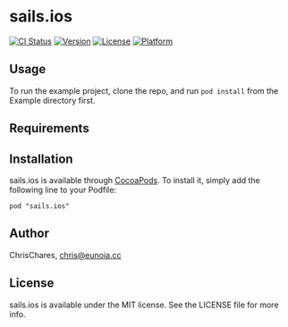 # sails.ios

[![CI Status](http://img.shields.io/travis/ChrisChares/sails.ios.svg?style=flat)](https://travis-ci.org/ChrisChares/sails.ios)
[![Version](https://img.shields.io/cocoapods/v/sails.ios.svg?style=flat)](http://cocoadocs.org/docsets/sails.ios)
[![License](https://img.shields.io/cocoapods/l/sails.ios.svg?style=flat)](http://cocoadocs.org/docsets/sails.ios)
[![Platform](https://img.shields.io/cocoapods/p/sails.ios.svg?style=flat)](http://cocoadocs.org/docsets/sails.ios)

## Usage

To run the example project, clone the repo, and run `pod install` from the Example directory first.

## Requirements

## Installation

sails.ios is available through [CocoaPods](http://cocoapods.org). To install
it, simply add the following line to your Podfile:

    pod "sails.ios"

## Author

ChrisChares, chris@eunoia.cc

## License

sails.ios is available under the MIT license. See the LICENSE file for more info.

